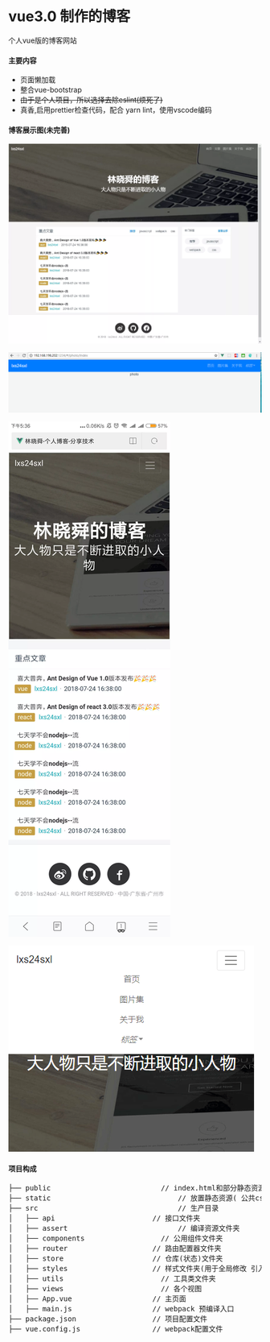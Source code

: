 # vue3.0 制作的博客
个人vue版的博客网站

#### 主要内容

- 页面懒加载
- 整合vue-bootstrap
- ~~由于是个人项目，所以选择去除eslint(烦死了)~~
- 真香,启用prettier检查代码，配合 yarn lint，使用vscode编码

#### 博客展示图(未完善)
![pc标签页页面的图片](https://github.com/lxs24sxl/readme_add_pic/raw/master/images/vue-blog/tag-pc2.webp)

![无banner页面的图片](https://github.com/lxs24sxl/readme_add_pic/raw/master/images/vue-blog/photo-pc.png)

![移动端展示的图片](https://github.com/lxs24sxl/readme_add_pic/raw/master/images/vue-blog/index-mobile3.webp)

![移动端展示的图片2](https://github.com/lxs24sxl/readme_add_pic/raw/master/images/vue-blog/index-mobile2.png)

#### 项目构成

<pre>
├── public                     		// index.html和部分静态资源
├── static                   			// 放置静态资源( 公共css js images资源 )
├── src                   				// 生产目录
│   ├── api   	                  // 接口文件夹
│   ├── assert   	            		// 编译资源文件夹
│   ├── components   	            // 公用组件文件夹
│   ├── router                    // 路由配置器文件夹
│   ├── store                     // 仓库(状态)文件夹
│   ├── styles                    // 样式文件夹(用于全局修改 引入的组件样式)
│   ├── utils                    	// 工具类文件夹
│   ├── views                    	// 各个视图
│   ├── App.vue                   // 主页面
│   ├── main.js                   // webpack 预编译入口
├── package.json                  // 项目配置文件
├── vue.config.js                 // webpack配置文件
</pre>